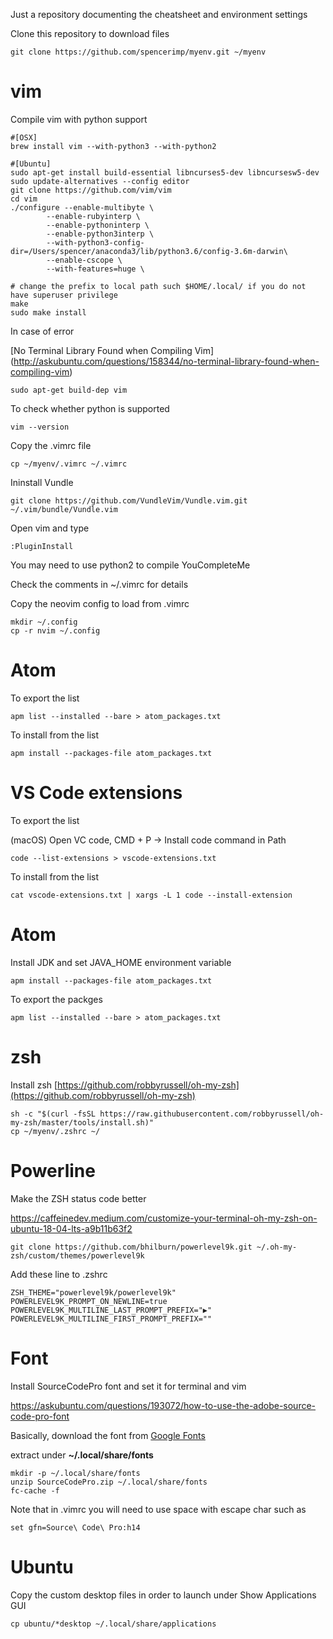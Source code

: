 Just a repository documenting the cheatsheet and environment settings

Clone this repository to download files

	git clone https://github.com/spencerimp/myenv.git ~/myenv

# vim
Compile vim with python support

```
#[OSX]
brew install vim --with-python3 --with-python2

#[Ubuntu]
sudo apt-get install build-essential libncurses5-dev libncursesw5-dev
sudo update-alternatives --config editor
git clone https://github.com/vim/vim
cd vim
./configure --enable-multibyte \
        --enable-rubyinterp \
        --enable-pythoninterp \
        --enable-python3interp \
        --with-python3-config-dir=/Users/spencer/anaconda3/lib/python3.6/config-3.6m-darwin\
        --enable-cscope \
        --with-features=huge \

# change the prefix to local path such $HOME/.local/ if you do not have superuser privilege
make
sudo make install
```

In case of error

[No Terminal Library Found when Compiling Vim]
(http://askubuntu.com/questions/158344/no-terminal-library-found-when-compiling-vim)

```
sudo apt-get build-dep vim
```

To check whether python is supported

```
vim --version
```

Copy the .vimrc file

```
cp ~/myenv/.vimrc ~/.vimrc
```

Ininstall Vundle

```
git clone https://github.com/VundleVim/Vundle.vim.git ~/.vim/bundle/Vundle.vim
```

Open vim and type

```
:PluginInstall
```

You may need to use python2 to compile YouCompleteMe

Check the comments in ~/.vimrc for details

Copy the neovim config to load from .vimrc

```
mkdir ~/.config
cp -r nvim ~/.config
```

# Atom

To export the list

```
apm list --installed --bare > atom_packages.txt
```

To install from the list

```
apm install --packages-file atom_packages.txt
```


# VS Code extensions

To export the list

(macOS) Open VC code, CMD + P -> Install code command in Path

```
code --list-extensions > vscode-extensions.txt
```

To install from the list
```
cat vscode-extensions.txt | xargs -L 1 code --install-extension
```

# Atom

Install JDK and set JAVA_HOME environment variable

```
apm install --packages-file atom_packages.txt
```

To export the packges

```
apm list --installed --bare > atom_packages.txt
```

# zsh

Install zsh
[https://github.com/robbyrussell/oh-my-zsh](https://github.com/robbyrussell/oh-my-zsh)


```
sh -c "$(curl -fsSL https://raw.githubusercontent.com/robbyrussell/oh-my-zsh/master/tools/install.sh)"
cp ~/myenv/.zshrc ~/

```

# Powerline

Make the ZSH status code better

https://caffeinedev.medium.com/customize-your-terminal-oh-my-zsh-on-ubuntu-18-04-lts-a9b11b63f2

```
git clone https://github.com/bhilburn/powerlevel9k.git ~/.oh-my-zsh/custom/themes/powerlevel9k
```

Add these line to .zshrc

```
ZSH_THEME="powerlevel9k/powerlevel9k"
POWERLEVEL9K_PROMPT_ON_NEWLINE=true
POWERLEVEL9K_MULTILINE_LAST_PROMPT_PREFIX="▶"
POWERLEVEL9K_MULTILINE_FIRST_PROMPT_PREFIX=""
```

# Font

Install SourceCodePro font and set it for terminal and vim

https://askubuntu.com/questions/193072/how-to-use-the-adobe-source-code-pro-font

Basically, download the font from [Google Fonts](https://www.google.com/fonts)

extract under **~/.local/share/fonts**

```
mkdir -p ~/.local/share/fonts
unzip SourceCodePro.zip ~/.local/share/fonts
fc-cache -f
```

Note that in .vimrc you will need to use space with escape char such as

```
set gfn=Source\ Code\ Pro:h14
```

# Ubuntu

Copy the custom desktop files in order to launch under Show Applications GUI


```
cp ubuntu/*desktop ~/.local/share/applications
```


